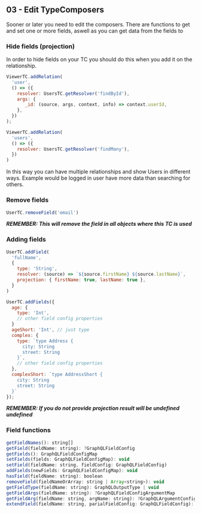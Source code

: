 
## 03 - Edit TypeComposers
Sooner or later you need to edit the composers. There are functions to get and set one or more fields, aswell as you can get data from the fields to

### Hide fields (projection)
In order to hide fields on your TC you should do this when you add it on the relationship.
```js
ViewerTC.addRelation(
  'user',
  () => ({
    resolver: UsersTC.getResolver('findById'),
    args: {
       _id: (source, args, context, info) => context.userId,
    },
  })
);

ViewerTC.addRelation(
  'users',
  () => ({
    resolver: UsersTC.getResolver('findMany'),
  })
)
```
In this way you can have multiple relationships and show Users in different ways. Example would be logged in user have more data than searching for others.


### Remove fields
```js
UserTC.removeField('email')
```
___REMEMBER: This will remove the field in all objects where this TC is used___

### Adding fields
```js
UserTC.addField(
  'fullName',
  {
    type: 'String',
    resolver: (source) => `${source.firstName} ${source.lastName}`,
    projection: { firstName: true, lastName: true },
  }
)

UserTC.addFields({
  age: {
    type: 'Int',
    // other field config properties
  }
  ageShort: 'Int', // just type
  complex: {
    type: `type Address {
      city: String
      street: String
    }`,
    // other field config properties
  },
  complexShort: `type AddressShort {
    city: String
    street: String
  }`
});
```
___REMEMBER: If you do not provide projection result will be undefined undefined___


### Field functions
```js
getFieldNames(): string[]
getField(fieldName: string): ?GraphQLFieldConfig
getFields(): GraphQLFieldConfigMap
setFields(fields: GraphQLFieldConfigMap): void
setField(fieldName: string, fieldConfig: GraphQLFieldConfig)
addFields(newFields: GraphQLFieldConfigMap): void
hasField(fieldName: string): boolean
removeField(fieldNameOrArray: string | Array<string>): void
getFieldType(fieldName: string): GraphQLOutputType | void
getFieldArgs(fieldName: string): ?GraphQLFieldConfigArgumentMap
getFieldArg(fieldName: string, argName: string): ?GraphQLArgumentConfig
extendField(fieldName: string, parialFieldConfig: GraphQLFieldConfig): GraphQLFieldConfig)
```
